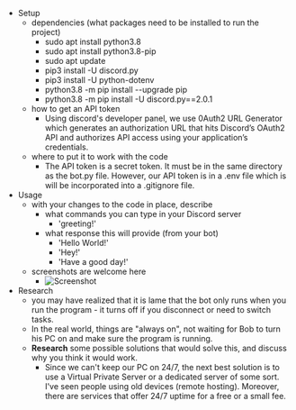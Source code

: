   - Setup
    - dependencies (what packages need to be installed to run the project)
		- sudo apt install python3.8
		- sudo apt install python3.8-pip
		- sudo apt update
		- pip3 install -U discord.py
		- pip3 install -U python-dotenv
		- python3.8 -m pip install --upgrade pip
		- python3.8 -m pip install -U discord.py==2.0.1
    - how to get an API token
		- Using discord's developer panel, we use 0Auth2 URL Generator which generates an authorization URL that hits Discord’s OAuth2 API and authorizes API access using your application’s credentials. 
    - where to put it to work with the code
		- The API token is a secret token. It must be in the same directory as the bot.py file. However, our API token is in a .env file which is will be incorporated into a .gitignore file.
  - Usage
    - with your changes to the code in place, describe
      - what commands you can type in your Discord server
		- 'greeting!'
      - what response this will provide (from your bot)
		- 'Hello World!'
        - 'Hey!'
        - 'Have a good day!'
    - screenshots are welcome here
		- ![Screenshot](\\wsl.localhost\Ubuntu-20.04\home\user\ceg3120-khan139\Discord-Bot\README.png)
  - Research
    - you may have realized that it is lame that the bot only runs when you run the program - it turns off if you disconnect or need to switch tasks.
    - In the real world, things are "always on", not waiting for Bob to turn his PC on and make sure the program is running.
    - **Research** some possible solutions that would solve this, and discuss why you think it would work.
		- Since we can't keep our PC on 24/7, the next best solution is to use a Virtual Private Server or a dedicated server of some sort. I've seen people using old devices (remote hosting). Moreover, there are services that offer 24/7 uptime for a free or a small fee.
	
